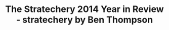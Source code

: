 ---
categories: all_articles
provider_display: "stratechery.com"
provider_name: "stratechery.com"
favicon_url: http://2yj23r14cytosbxol4cavq337g.wpengine.netdna-cdn.com/wp-content/themes/stratechery/images/IE/favicon.ico
title: "The Stratechery 2014 Year in Review - stratechery by Ben Thompson"
published: 2015-01-03
source: http://stratechery.com/2014/stratechery-2014-year-review/
thumbnail: http://stratechery.com/wp-content/uploads/2014/10/google3-600x450.jpg
---